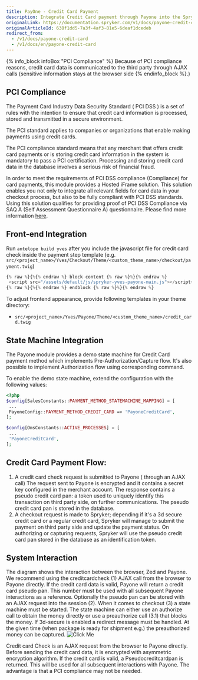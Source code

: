 ```yaml
---
title: PayOne - Credit Card Payment
description: Integrate Credit Card payment through Payone into the Spryker-based shop.
originalLink: https://documentation.spryker.com/v1/docs/payone-credit-card
originalArticleId: 638f1dd5-7a3f-4af3-81e5-6deaf1dcedeb
redirect_from:
  - /v1/docs/payone-credit-card
  - /v1/docs/en/payone-credit-card
---
```


{% info_block infoBox "PCI Compliance" %}
Because of PCI compliance reasons, credit card data is communicated to the third party through AJAX calls (sensitive information stays at the browser side
{% endinfo_block %}.)

## PCI Compliance

The Payment Card Industry Data Security Standard ( PCI DSS ) is a set of rules with the intention to ensure that credit card information is processed, stored and transmitted in a secure environment.

The PCI standard applies to companies or organizations that enable making payments using credit cards.

The PCI compliance standard means that any merchant that offers credit card payments or is storing credit card information in the system is mandatory to pass a PCI certification. Processing and storing credit card data in the database involves a serious risk of financial fraud.

In order to meet the requirements of PCI DSS compliance (Compliance) for card payments, this module provides a Hosted iFrame solution. This solution enables you not only to integrate all relevant fields for card data in your checkout process, but also to be fully compliant  with PCI DSS standards. Using this solution qualifies for providing proof of PCI DSS Compliance via SAQ A (Self Assessment Questionnaire A) questionnaire. Please find more information [here](https://pci.payone.de/content/faq).

## Front-end Integration

Run `antelope build yves` after you include the javascript file for credit card check inside the payment step template (e.g. `src/<project_name>/Yves/Checkout/Theme/<custom_theme_name>/checkout/payment.twig`)

```php
{% raw %}{%{% endraw %} block content {% raw %}%}{% endraw %}
 <script src="/assets/default/js/spryker-yves-payone-main.js"></script>
{% raw %}{%{% endraw %} endblock {% raw %}%}{% endraw %}
```
To adjust frontend appearance, provide following templates in your theme directory:

* `src/<project_name>/Yves/Payone/Theme/<custom_theme_name>/credit_card.twig`

## State Machine Integration

The Payone module provides a demo state machine for Credit Card payment method which implements Pre-Authorization/Capture flow. It's also possible to implement Authorization flow using corresponding command.

To enable the demo state machine, extend the configuration with the following values:

```php
<?php
$config[SalesConstants::PAYMENT_METHOD_STATEMACHINE_MAPPING] = [
 ...
 PayoneConfig::PAYMENT_METHOD_CREDIT_CARD => 'PayoneCreditCard',
];

$config[OmsConstants::ACTIVE_PROCESSES] = [
 ...
 'PayoneCreditCard',
];
```

## Credit Card Payment Flow:

1. A credit card check request is submitted to Payone ( through an AJAX call) The request sent to Payone is encrypted and it contains a secret key configured in the merchant account. The response contains a pseudo credit card pan: a token used to uniquely identify this transaction on third party side, on further communications. The pseudo credit card pan is stored in the database.
2. A checkout request is made to Spryker; depending if it's a 3d secure credit card or a regular credit card, Spryker will manage to submit the payment on third party side and update the payment status. On authorizing or capturing requests, Spryker will use the pseudo credit card pan stored in the database as an identification token.

## System Interaction

The diagram shows the interaction between the browser, Zed and Payone. We recommend using the creditcardcheck (1) AJAX call from the browser to Payone directly. If the credit card data is valid, Payone will return a credit card pseudo pan. This number must be used with all subsequent Payone interactions as a reference. Optionally the pseudo pan can be stored with an AJAX request into the session (2). When it comes to checkout (3) a state machine must be started. The state machine can either use an authorize call to obtain the money directly or use a preauthorize call (3.1) that blocks the money. If 3d-secure is enabled a redirect message must be handled. At the given time (when package is ready for shipment e.g.) the preauthorized money can be captured.
![Click Me](https://spryker.s3.eu-central-1.amazonaws.com/docs/Technology+Partners/Payment+Partners/BS+Payone/payone-system-interaction.png) 

Credit card Check is an AJAX request from the browser to Payone directly. Before sending the credit card data, it is encrypted with asymmetric encryption algorithm. If the credit card is valid, a Pseudocreditcardpan is returned. This will be used for all subsequent interactions with Payone. The advantage is that a PCI compliance may not be needed.
